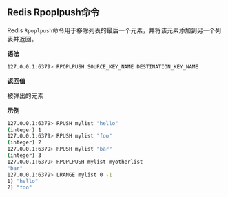 ## Redis Rpoplpush命令

Redis `Rpoplpush`命令用于移除列表的最后一个元素，并将该元素添加到另一个列表并返回。

**语法**

```bash
127.0.0.1:6379> RPOPLPUSH SOURCE_KEY_NAME DESTINATION_KEY_NAME
```

**返回值**

被弹出的元素

**示例**

```bash
127.0.0.1:6379> RPUSH mylist "hello"
(integer) 1
127.0.0.1:6379> RPUSH mylist "foo"
(integer) 2
127.0.0.1:6379> RPUSH mylist "bar"
(integer) 3
127.0.0.1:6379> RPOPLPUSH mylist myotherlist
"bar"
127.0.0.1:6379> LRANGE mylist 0 -1
1) "hello"
2) "foo"
```
